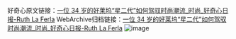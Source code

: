 好奇心原文链接：[一位 34 岁的好莱坞“星二代”如何驾驭时尚潮流_时尚_好奇心日报-Ruth La Ferla](https://www.qdaily.com/articles/4944.html)
WebArchive归档链接：[一位 34 岁的好莱坞“星二代”如何驾驭时尚潮流_时尚_好奇心日报-Ruth La Ferla](http://web.archive.org/web/20190623163442/https://www.qdaily.com/articles/4944.html)
![image](http://ww3.sinaimg.cn/large/007d5XDply1g3wcikaqdrj30u06bbqv5)